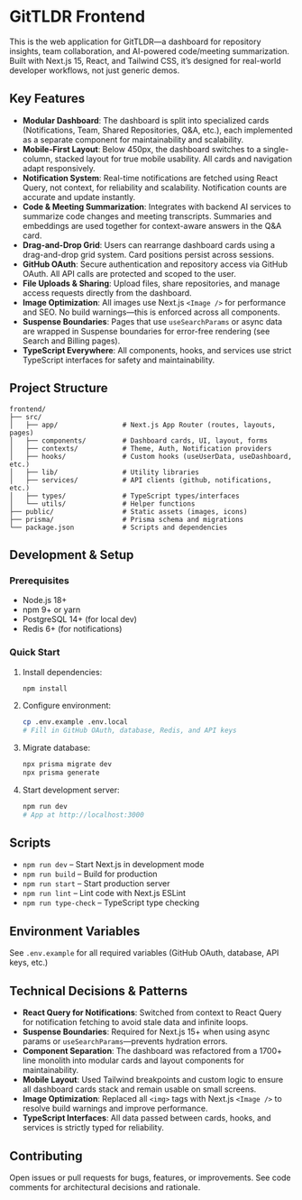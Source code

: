 
# GitTLDR Frontend

This is the web application for GitTLDR—a dashboard for repository insights, team collaboration, and AI-powered code/meeting summarization. Built with Next.js 15, React, and Tailwind CSS, it’s designed for real-world developer workflows, not just generic demos.

## Key Features

- **Modular Dashboard**: The dashboard is split into specialized cards (Notifications, Team, Shared Repositories, Q&A, etc.), each implemented as a separate component for maintainability and scalability.
- **Mobile-First Layout**: Below 450px, the dashboard switches to a single-column, stacked layout for true mobile usability. All cards and navigation adapt responsively.
- **Notification System**: Real-time notifications are fetched using React Query, not context, for reliability and scalability. Notification counts are accurate and update instantly.
- **Code & Meeting Summarization**: Integrates with backend AI services to summarize code changes and meeting transcripts. Summaries and embeddings are used together for context-aware answers in the Q&A card.
- **Drag-and-Drop Grid**: Users can rearrange dashboard cards using a drag-and-drop grid system. Card positions persist across sessions.
- **GitHub OAuth**: Secure authentication and repository access via GitHub OAuth. All API calls are protected and scoped to the user.
- **File Uploads & Sharing**: Upload files, share repositories, and manage access requests directly from the dashboard.
- **Image Optimization**: All images use Next.js `<Image />` for performance and SEO. No build warnings—this is enforced across all components.
- **Suspense Boundaries**: Pages that use `useSearchParams` or async data are wrapped in Suspense boundaries for error-free rendering (see Search and Billing pages).
- **TypeScript Everywhere**: All components, hooks, and services use strict TypeScript interfaces for safety and maintainability.

## Project Structure

```
frontend/
├── src/
│   ├── app/                # Next.js App Router (routes, layouts, pages)
│   ├── components/         # Dashboard cards, UI, layout, forms
│   ├── contexts/           # Theme, Auth, Notification providers
│   ├── hooks/              # Custom hooks (useUserData, useDashboard, etc.)
│   ├── lib/                # Utility libraries
│   ├── services/           # API clients (github, notifications, etc.)
│   ├── types/              # TypeScript types/interfaces
│   └── utils/              # Helper functions
├── public/                 # Static assets (images, icons)
├── prisma/                 # Prisma schema and migrations
└── package.json            # Scripts and dependencies
```

## Development & Setup

### Prerequisites
- Node.js 18+
- npm 9+ or yarn
- PostgreSQL 14+ (for local dev)
- Redis 6+ (for notifications)

### Quick Start
1. Install dependencies:
   ```bash
   npm install
   ```
2. Configure environment:
   ```bash
   cp .env.example .env.local
   # Fill in GitHub OAuth, database, Redis, and API keys
   ```
3. Migrate database:
   ```bash
   npx prisma migrate dev
   npx prisma generate
   ```
4. Start development server:
   ```bash
   npm run dev
   # App at http://localhost:3000
   ```

## Scripts

- `npm run dev` – Start Next.js in development mode
- `npm run build` – Build for production
- `npm run start` – Start production server
- `npm run lint` – Lint code with Next.js ESLint
- `npm run type-check` – TypeScript type checking

## Environment Variables

See `.env.example` for all required variables (GitHub OAuth, database, API keys, etc.)

## Technical Decisions & Patterns

- **React Query for Notifications**: Switched from context to React Query for notification fetching to avoid stale data and infinite loops.
- **Suspense Boundaries**: Required for Next.js 15+ when using async params or `useSearchParams`—prevents hydration errors.
- **Component Separation**: The dashboard was refactored from a 1700+ line monolith into modular cards and layout components for maintainability.
- **Mobile Layout**: Used Tailwind breakpoints and custom logic to ensure all dashboard cards stack and remain usable on small screens.
- **Image Optimization**: Replaced all `<img>` tags with Next.js `<Image />` to resolve build warnings and improve performance.
- **TypeScript Interfaces**: All data passed between cards, hooks, and services is strictly typed for reliability.

## Contributing

Open issues or pull requests for bugs, features, or improvements. See code comments for architectural decisions and rationale.
